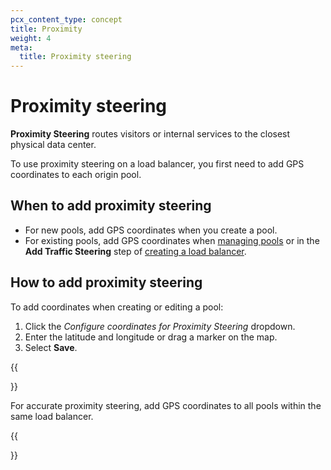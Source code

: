```yaml
---
pcx_content_type: concept
title: Proximity
weight: 4
meta:
  title: Proximity steering
---
```


# Proximity steering

**Proximity Steering** routes visitors or internal services to the closest physical data center.

To use proximity steering on a load balancer, you first need to add GPS coordinates to each origin pool.

## When to add proximity steering

- For new pools, add GPS coordinates when you create a pool.
- For existing pools, add GPS coordinates when [managing pools](/load-balancing/how-to/create-pool/#edit-a-pool) or in the **Add Traffic Steering** step of [creating a load balancer](/load-balancing/how-to/create-load-balancer/).

## How to add proximity steering

To add coordinates when creating or editing a pool:

1.  Click the _Configure coordinates for Proximity Steering_ dropdown.
2.  Enter the latitude and longitude or drag a marker on the map.
3.  Select **Save**.

{{<Aside type="warning" header="Warning:">}}

For accurate proximity steering, add GPS coordinates to all pools within the same load balancer.

{{</Aside>}}